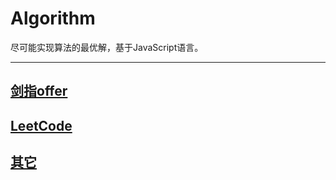 # Algorithm

尽可能实现算法的最优解，基于JavaScript语言。

---

## [剑指offer](./剑指offer.md)

## [LeetCode](./LeetCode.md)

## [其它](./其它.md)
